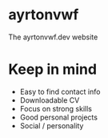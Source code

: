 # ayrtonvwf
The ayrtonvwf.dev website

# Keep in mind
- Easy to find contact info
- Downloadable CV
- Focus on strong skills
- Good personal projects
- Social / personality
